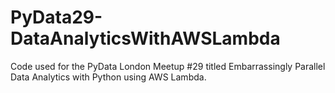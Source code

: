 # PyData29-DataAnalyticsWithAWSLambda
Code used for the PyData London Meetup #29 titled Embarrassingly Parallel Data Analytics with Python using AWS Lambda.

